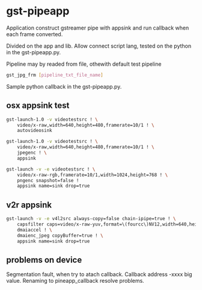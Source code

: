 # gst-pipeapp

Application construct gstreamer pipe with appsink and run callback when each frame converted. 

Divided on the app and lib.
Allow connect script lang, tested on the python in the gst-pipeapp.py.

Pipeline may by readed from file, othewith default test pipeline

```bash
gst_jpg_frm [pipeline_txt_file_name]
```

Sample python callback in the gst-pipeapp.py.

## osx appsink test

```bash
gst-launch-1.0 -v videotestsrc ! \
    video/x-raw,width=640,height=480,framerate=10/1 ! \
    autovideosink
```

```bash
gst-launch-1.0 -v videotestsrc ! \
    video/x-raw,width=640,height=480,framerate=10/1 ! \
    jpegenc ! \
    appsink
```

```bash
gst-launch -v -e videotestsrc ! \
    video/x-raw-rgb,framerate=10/1,width=1024,height=768 ! \
    pngenc snapshot=false ! 
    appsink name=sink drop=true
```

## v2r appsink

```bash
gst-launch -v -e v4l2src always-copy=false chain-ipipe=true ! \
    capsfilter caps=video/x-raw-yuv,format=\(fourcc\)NV12,width=640,height=480 ! \
    dmaiaccel ! \
    dmaienc_jpeg copyBuffer=true ! \
    appsink name=sink drop=true
```

## problems on device

Segmentation fault, when try to atach callback. Callback address -xxxx big value.
Renaming to pineapp_callback resolve problems. 
